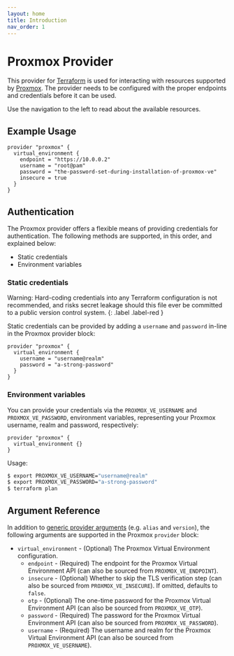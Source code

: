 ```yaml
---
layout: home
title: Introduction
nav_order: 1
---
```


# Proxmox Provider

This provider for [Terraform](https://www.terraform.io/) is used for interacting with resources supported by [Proxmox](https://www.proxmox.com/en/). The provider needs to be configured with the proper endpoints and credentials before it can be used.

Use the navigation to the left to read about the available resources.

## Example Usage

```
provider "proxmox" {
  virtual_environment {
    endpoint = "https://10.0.0.2"
    username = "root@pam"
    password = "the-password-set-during-installation-of-proxmox-ve"
    insecure = true
  }
}
```

## Authentication

The Proxmox provider offers a flexible means of providing credentials for authentication. The following methods are supported, in this order, and explained below:

* Static credentials
* Environment variables

### Static credentials

Warning: Hard-coding credentials into any Terraform configuration is not recommended, and risks secret leakage should this file ever be committed to a public version control system.
{: .label .label-red }

Static credentials can be provided by adding a `username` and `password` in-line in the Proxmox provider block:

```
provider "proxmox" {
  virtual_environment {
    username = "username@realm"
    password = "a-strong-password"
  }
}
```

### Environment variables

You can provide your credentials via the `PROXMOX_VE_USERNAME` and `PROXMOX_VE_PASSWORD`, environment variables, representing your Proxmox username, realm and password, respectively:

```
provider "proxmox" {
  virtual_environment {}
}
```

Usage:

```sh
$ export PROXMOX_VE_USERNAME="username@realm"
$ export PROXMOX_VE_PASSWORD="a-strong-password"
$ terraform plan
```

## Argument Reference

In addition to [generic provider arguments](https://www.terraform.io/docs/configuration/providers.html) (e.g. `alias` and `version`), the following arguments are supported in the Proxmox `provider` block:

* `virtual_environment` - (Optional) The Proxmox Virtual Environment configuration.
    * `endpoint` - (Required) The endpoint for the Proxmox Virtual Environment API (can also be sourced from `PROXMOX_VE_ENDPOINT`).
    * `insecure` - (Optional) Whether to skip the TLS verification step (can also be sourced from `PROXMOX_VE_INSECURE`). If omitted, defaults to `false`.
    * `otp` - (Optional) The one-time password for the Proxmox Virtual Environment API (can also be sourced from `PROXMOX_VE_OTP`).
    * `password` - (Required) The password for the Proxmox Virtual Environment API (can also be sourced from `PROXMOX_VE_PASSWORD`).
    * `username` - (Required) The username and realm for the Proxmox Virtual Environment API (can also be sourced from `PROXMOX_VE_USERNAME`).
